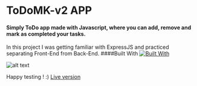 # ToDoMK-v2 APP


#### Simply ToDo app made with Javascript, where you can add, remove and mark as completed your tasks.
In this project I was getting familiar with ExpressJS and practiced separating Front-End from Back-End.
####Built With
[![Built With](https://skillicons.dev/icons?i=js,html,css,express)](https://skillicons.dev)

  
  
![alt text](https://s4.gifyu.com/images/ezgif.com-gif-maker-28a037ef7ef88c95b.gif)
  
  
  
  Happy testing ! :) <a href="https://todo-mk-v2.herokuapp.com/">Live version<a>

